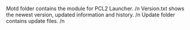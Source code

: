 Motd folder contains the module for PCL2 Launcher. /n
Version.txt shows the newest version, updated information and history. /n
Update folder contains update files. /n
